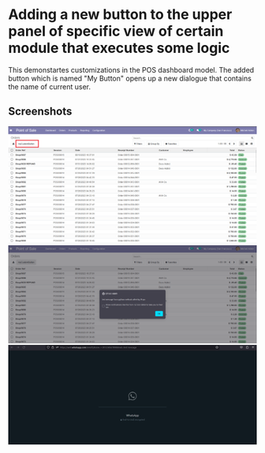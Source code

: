 # Adding a new button to the upper panel of specific view of certain module that executes some logic
This demonstartes customizations in the POS dashboard model. The added button which is named "My Button" opens up a new dialogue that contains the name of current user.

## Screenshots

<picture>
 <img alt="Screenshot1" src="https://raw.githubusercontent.com/ambientWave/Odoo-Frontend-Backend-Customization/addNewButtonToListView/custom/addNewButtonToListView.png">
</picture>

<picture>
 <img alt="Screenshot2" src="https://raw.githubusercontent.com/ambientWave/Odoo-Frontend-Backend-Customization/addNewButtonToListView/custom/addNewButtonToListView2.png">
</picture>

<picture>
 <img alt="Screenshot2" src="https://raw.githubusercontent.com/ambientWave/Odoo-Frontend-Backend-Customization/addNewButtonToListView/custom/addNewButtonToListView3.png">
</picture>
